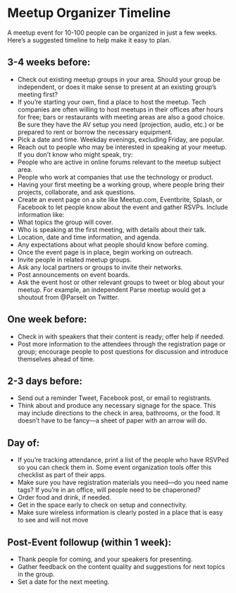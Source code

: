 # Meetup Organizer Timeline

A meetup event for 10-100 people can be organized in just a few weeks. Here’s a suggested timeline to help make it easy to plan.

## 3-4 weeks before:
*	Check out existing meetup groups in your area. Should your group be independent, or does it make sense to present at an existing group’s meeting first?
*	If you’re starting your own, find a place to host the meetup. Tech companies are often willing to host meetups in their offices after hours for free; bars or restaurants with meeting areas are also a good choice. Be sure they have the AV setup you need (projection, audio, etc.) or be prepared to rent or borrow the necessary equipment.
*	Pick a date and time. Weekday evenings, excluding Friday, are popular.
*	Reach out to people who may be interested in speaking at your meetup. If you don’t know who might speak, try:
 *	People who are active in online forums relevant to the meetup subject area.
 *	People who work at companies that use the technology or product.
 *	Having your first meeting be a working group, where people bring their projects, collaborate, and ask questions.
*	Create an event page on a site like Meetup.com, Eventbrite, Splash, or Facebook to let people know about the event and gather RSVPs.  Include information like:
 *	What topics the group will cover.
 *	Who is speaking at the first meeting, with details about their talk.
 *	Location, date and time information, and agenda.
 *	Any expectations about what people should know before coming.
*	Once the event page is in place, begin working on outreach.
 *	Invite people in related meetup groups.
 *	Ask any local partners or groups to invite their networks.
 *	Post announcements on event boards.
*	Ask the event host or other relevant groups to tweet or blog about your meetup. For example, an independent Parse meetup would get a shoutout from @ParseIt on Twitter.

## One week before:
*	Check in with speakers that their content is ready; offer help if needed.
*	Post more information to the attendees through the registration page or group; encourage people to post questions for discussion and introduce themselves ahead of time.

## 2-3 days before:
*	Send out a reminder Tweet, Facebook post, or email to registrants.
*	Think about and produce any necessary signage for the space. This may include directions to the check in area, bathrooms, or the food. It doesn’t have to be fancy—a sheet of paper with an arrow will do.

## Day of:
*	If you’re tracking attendance, print a list of the people who have RSVPed so you can check them in. Some event organization tools offer this checklist as part of their apps.
*	Make sure you have registration materials you need—do you need name tags? If you’re in an office, will people need to be chaperoned?
*	Order food and drink, if needed.
*	Get in the space early to check on setup and connectivity.
*	Make sure wireless information is clearly posted in a place that is easy to see and will not move

## Post-Event followup (within 1 week):
*	Thank people for coming, and your speakers for presenting.
*	Gather feedback on the content quality and suggestions for next topics in the group.
*	Set a date for the next meeting.


